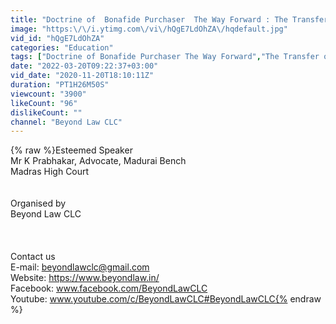 ```yaml
---
title: "Doctrine of  Bonafide Purchaser  The Way Forward : The Transfer of the Property Act |   K PRABHAKAR"
image: "https:\/\/i.ytimg.com\/vi\/hQgE7LdOhZA\/hqdefault.jpg"
vid_id: "hQgE7LdOhZA"
categories: "Education"
tags: ["Doctrine of Bonafide Purchaser The Way Forward","The Transfer of the Property Act","KPRABHAKAR"]
date: "2022-03-20T09:22:37+03:00"
vid_date: "2020-11-20T18:10:11Z"
duration: "PT1H26M50S"
viewcount: "3900"
likeCount: "96"
dislikeCount: ""
channel: "Beyond Law CLC"
---
```

{% raw %}Esteemed Speaker <br />Mr K Prabhakar, Advocate, Madurai Bench<br />Madras High Court<br /><br /><br />Organised  by<br />Beyond Law CLC<br /><br /><br /><br />Contact us<br />E-mail: beyondlawclc@gmail.com<br />Website: <a rel="nofollow" target="blank" href="https://www.beyondlaw.in/">https://www.beyondlaw.in/</a><br />Facebook: www.facebook.com/BeyondLawCLC<br />Youtube: www.youtube.com/c/BeyondLawCLC#BeyondLawCLC{% endraw %}
